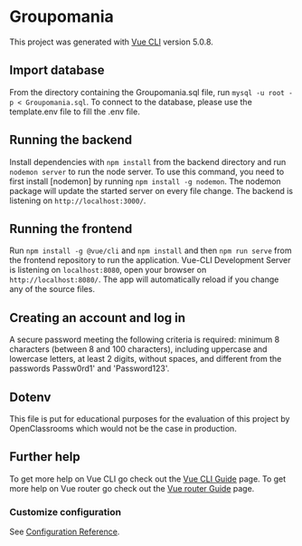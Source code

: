 # Groupomania

This project was generated with [Vue CLI](https://cli.vuejs.org/config/) version 5.0.8.

## Import database

From the directory containing the Groupomania.sql file, run `mysql -u root -p < Groupomania.sql`.
To connect to the database, please use the template.env file to fill the .env file. 

## Running the backend

Install dependencies with `npm install` from the backend directory and run `nodemon server` to run the node server. To use this command, you need to first install [nodemon] by running `npm install -g nodemon`. The nodemon package will update the started server on every file change. The backend is listening on `http://localhost:3000/`.

## Running the frontend

Run `npm install -g @vue/cli` and `npm install` and then `npm run serve` from the frontend repository to run the application. Vue-CLI Development Server is listening on `localhost:8080`, open your browser on `http://localhost:8080/`. The app will automatically reload if you change any of the source files.

## Creating an account and log in

A secure password meeting the following criteria is required: minimum 8 characters (between 8 and 100 characters), including uppercase and lowercase letters, at least 2 digits, without spaces, and different from the passwords Passw0rd1' and 'Password123'.

## Dotenv 

This file is put for educational purposes for the evaluation of this project by OpenClassrooms which would not be the case in production.

## Further help

To get more help on Vue CLI go check out the [Vue CLI Guide](https://cli.vuejs.org/guide/) page.
To get more help on Vue router go check out the [Vue router Guide](https://router.vuejs.org/guide/) page.

### Customize configuration
See [Configuration Reference](https://cli.vuejs.org/config/).

